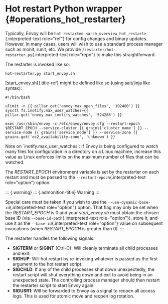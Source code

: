 Hot restart Python wrapper {#operations_hot_restarter}
==========================

Typically, Envoy will be
`hot restarted <arch_overview_hot_restart>`{.interpreted-text
role="ref"} for config changes and binary updates. However, in many
cases, users will wish to use a standard process manager such as monit,
runit, etc. We provide `/restarter/hot-restarter.py`{.interpreted-text
role="repo"} to make this straightforward.

The restarter is invoked like so:

``` {.console}
hot-restarter.py start_envoy.sh
```

[start\_envoy.sh]{.title-ref} might be defined like so (using salt/jinja
like syntax):

``` {.jinja}
#!/bin/bash

ulimit -n {{ pillar.get('envoy_max_open_files', '102400') }}
sysctl fs.inotify.max_user_watches={{ pillar.get('envoy_max_inotify_watches', '524288') }}

exec /usr/sbin/envoy -c /etc/envoy/envoy.cfg --restart-epoch $RESTART_EPOCH --service-cluster {{ grains['cluster_name'] }} --service-node {{ grains['service_node'] }} --service-zone {{ grains.get('ec2_availability-zone', 'unknown') }}
```

Note on \`inotify.max\_user\_watches\`: If Envoy is being configured to
watch many files for configuration in a directory on a Linux machine,
increase this value as Linux enforces limits on the maximum number of
files that can be watched.

The *RESTART\_EPOCH* environment variable is set by the restarter on
each restart and must be passed to the
`--restart-epoch`{.interpreted-text role="option"} option.

::: {.warning}
::: {.admonition-title}
Warning
:::

Special care must be taken if you wish to use the
`--use-dynamic-base-id`{.interpreted-text role="option"} option. That
flag may only be set when the *RESTART\_EPOCH* is 0 and your
*start\_envoy.sh* must obtain the chosen base ID (via
`--base-id-path`{.interpreted-text role="option"}), store it, and use it
as the `--base-id`{.interpreted-text role="option"} value on subsequent
invocations (when *RESTART\_EPOCH* is greater than 0).
:::

The restarter handles the following signals:

-   **SIGTERM** or **SIGINT** (Ctrl-C): Will cleanly terminate all child
    processes and exit.
-   **SIGHUP**: Will hot restart by re-invoking whatever is passed as
    the first argument to the hot restart script.
-   **SIGCHLD**: If any of the child processes shut down unexpectedly,
    the restart script will shut everything down and exit to avoid being
    in an unexpected state. The controlling process manager should then
    restart the restarter script to start Envoy again.
-   **SIGUSR1**: Will be forwarded to Envoy as a signal to reopen all
    access logs. This is used for atomic move and reopen log rotation.
